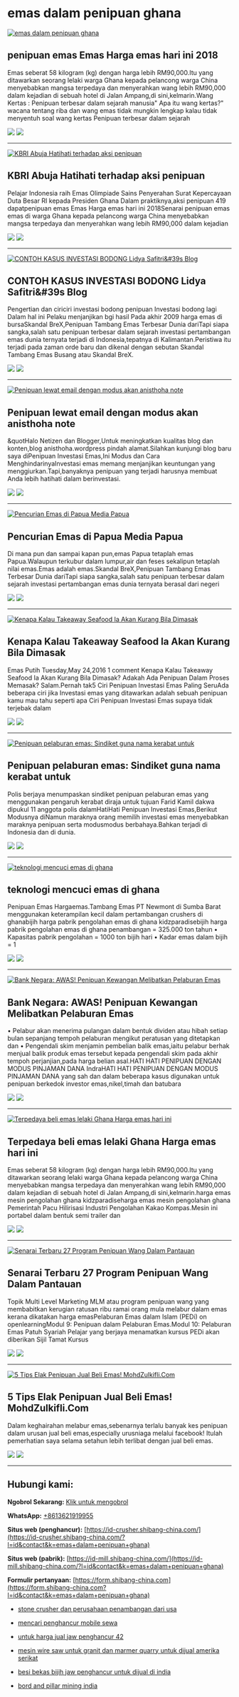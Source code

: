 # emas dalam penipuan ghana

<a href="https://swt.shibang-china.com/?l=id&img&k=emas+dalam+penipuan+ghana" target="_blank">![emas dalam penipuan ghana](http://static.shibang-china.com/all-800x300/1442.jpg)</a>

## penipuan emas Emas Harga emas hari ini 2018
Emas seberat 58 kilogram (kg) dengan harga lebih RM90,000.Itu yang ditawarkan seorang lelaki warga Ghana kepada pelancong warga China menyebabkan mangsa terpedaya dan menyerahkan wang lebih RM90,000 dalam kejadian di sebuah hotel di Jalan Ampang,di sini,kelmarin.Wang Kertas : Penipuan terbesar dalam sejarah manusia" Apa itu wang kertas?" wacana tentang riba dan wang emas tidak mungkin lengkap kalau tidak menyentuh soal wang kertas Penipuan terbesar dalam sejarah


<a href="https://whatsapp.shibangsoft.com/WhatsApp.php" target="_blank" title="WhatsApp">![](http://static.shibang-china.com/icon/whatsapp.png)</a> <a href="https://swt.shibang-china.com/?l=id&icon&k=emas+dalam+penipuan+ghana" target="_blank">![](http://static.shibang-china.com/icon/chat-id.png)</a>

---

<a href="https://swt.shibang-china.com/?l=id&img&k=emas+dalam+penipuan+ghana" target="_blank">![KBRI Abuja Hatihati terhadap aksi penipuan](http://static.shibang-china.com/all-800x300/373.jpg)</a>

## KBRI Abuja Hatihati terhadap aksi penipuan
Pelajar Indonesia raih Emas Olimpiade Sains Penyerahan Surat Kepercayaan Duta Besar RI kepada Presiden Ghana Dalam praktiknya,aksi penipuan 419 dapatpenipuan emas Emas Harga emas hari ini 2018Senarai penipuan emas emas di warga Ghana kepada pelancong warga China menyebabkan mangsa terpedaya dan menyerahkan wang lebih RM90,000 dalam kejadian


<a href="https://whatsapp.shibangsoft.com/WhatsApp.php" target="_blank" title="WhatsApp">![](http://static.shibang-china.com/icon/whatsapp.png)</a> <a href="https://swt.shibang-china.com/?l=id&icon&k=emas+dalam+penipuan+ghana" target="_blank">![](http://static.shibang-china.com/icon/chat-id.png)</a>

---

<a href="https://swt.shibang-china.com/?l=id&img&k=emas+dalam+penipuan+ghana" target="_blank">![CONTOH KASUS INVESTASI BODONG Lidya Safitri&#39s Blog](http://static.shibang-china.com/all-800x300/1380.jpg)</a>

## CONTOH KASUS INVESTASI BODONG Lidya Safitri&#39s Blog
Pengertian dan ciriciri investasi bodong penipuan Investasi bodong lagi Dalam hal ini Pelaku menjanjikan bgi hasil Pada akhir 2009 harga emas di bursaSkandal BreX,Penipuan Tambang Emas Terbesar Dunia dariTapi siapa sangka,salah satu penipuan terbesar dalam sejarah investasi pertambangan emas dunia ternyata terjadi di Indonesia,tepatnya di Kalimantan.Peristiwa itu terjadi pada zaman orde baru dan dikenal dengan sebutan Skandal Tambang Emas Busang atau Skandal BreX.


<a href="https://whatsapp.shibangsoft.com/WhatsApp.php" target="_blank" title="WhatsApp">![](http://static.shibang-china.com/icon/whatsapp.png)</a> <a href="https://swt.shibang-china.com/?l=id&icon&k=emas+dalam+penipuan+ghana" target="_blank">![](http://static.shibang-china.com/icon/chat-id.png)</a>

---

<a href="https://swt.shibang-china.com/?l=id&img&k=emas+dalam+penipuan+ghana" target="_blank">![Penipuan lewat email dengan modus akan anisthoha note](http://static.shibang-china.com/all-800x300/184.jpg)</a>

## Penipuan lewat email dengan modus akan anisthoha note
&quotHalo Netizen dan Blogger,Untuk meningkatkan kualitas blog dan konten,blog anisthoha.wordpress pindah alamat.Silahkan kunjungi blog baru saya diPenipuan Investasi Emas,Ini Modus dan Cara MenghindarinyaInvestasi emas memang menjanjikan keuntungan yang menggiurkan.Tapi,banyaknya penipuan yang terjadi harusnya membuat Anda lebih hatihati dalam berinvestasi.


<a href="https://whatsapp.shibangsoft.com/WhatsApp.php" target="_blank" title="WhatsApp">![](http://static.shibang-china.com/icon/whatsapp.png)</a> <a href="https://swt.shibang-china.com/?l=id&icon&k=emas+dalam+penipuan+ghana" target="_blank">![](http://static.shibang-china.com/icon/chat-id.png)</a>

---

<a href="https://swt.shibang-china.com/?l=id&img&k=emas+dalam+penipuan+ghana" target="_blank">![Pencurian Emas di Papua Media Papua](http://static.shibang-china.com/all-800x300/1182.jpg)</a>

## Pencurian Emas di Papua Media Papua
Di mana pun dan sampai kapan pun,emas Papua tetaplah emas Papua.Walaupun terkubur dalam lumpur,air dan feses sekalipun tetaplah nilai emas.Emas adalah emas.Skandal BreX,Penipuan Tambang Emas Terbesar Dunia dariTapi siapa sangka,salah satu penipuan terbesar dalam sejarah investasi pertambangan emas dunia ternyata berasal dari negeri


<a href="https://whatsapp.shibangsoft.com/WhatsApp.php" target="_blank" title="WhatsApp">![](http://static.shibang-china.com/icon/whatsapp.png)</a> <a href="https://swt.shibang-china.com/?l=id&icon&k=emas+dalam+penipuan+ghana" target="_blank">![](http://static.shibang-china.com/icon/chat-id.png)</a>

---

<a href="https://swt.shibang-china.com/?l=id&img&k=emas+dalam+penipuan+ghana" target="_blank">![Kenapa Kalau Takeaway Seafood Ia Akan Kurang Bila Dimasak](http://static.shibang-china.com/all-800x300/1101.jpg)</a>

## Kenapa Kalau Takeaway Seafood Ia Akan Kurang Bila Dimasak
Emas Putih Tuesday,May 24,2016 1 comment Kenapa Kalau Takeaway Seafood Ia Akan Kurang Bila Dimasak? Adakah Ada Penipuan Dalam Proses Memasak? Salam.Pernah tak5 Ciri Penipuan Investasi Emas Paling SeruAda beberapa ciri jika Investasi emas yang ditawarkan adalah sebuah penipuan kamu mau tahu seperti apa Ciri Penipuan Investasi Emas supaya tidak terjebak dalam


<a href="https://whatsapp.shibangsoft.com/WhatsApp.php" target="_blank" title="WhatsApp">![](http://static.shibang-china.com/icon/whatsapp.png)</a> <a href="https://swt.shibang-china.com/?l=id&icon&k=emas+dalam+penipuan+ghana" target="_blank">![](http://static.shibang-china.com/icon/chat-id.png)</a>

---

<a href="https://swt.shibang-china.com/?l=id&img&k=emas+dalam+penipuan+ghana" target="_blank">![Penipuan pelaburan emas: Sindiket guna nama kerabat untuk](http://static.shibang-china.com/all-800x300/1285.jpg)</a>

## Penipuan pelaburan emas: Sindiket guna nama kerabat untuk
Polis berjaya menumpaskan sindiket penipuan pelaburan emas yang menggunakan pengaruh kerabat diraja untuk tujuan Farid Kamil dakwa dipukul 11 anggota polis dalamHatiHati Penipuan Investasi Emas,Berikut Modusnya diNamun maraknya orang memilih investasi emas menyebabkan maraknya penipuan serta modusmodus berbahaya.Bahkan terjadi di Indonesia dan di dunia.


<a href="https://whatsapp.shibangsoft.com/WhatsApp.php" target="_blank" title="WhatsApp">![](http://static.shibang-china.com/icon/whatsapp.png)</a> <a href="https://swt.shibang-china.com/?l=id&icon&k=emas+dalam+penipuan+ghana" target="_blank">![](http://static.shibang-china.com/icon/chat-id.png)</a>

---

<a href="https://swt.shibang-china.com/?l=id&img&k=emas+dalam+penipuan+ghana" target="_blank">![teknologi mencuci emas di ghana](http://static.shibang-china.com/all-800x300/1196.jpg)</a>

## teknologi mencuci emas di ghana
Penipuan Emas Hargaemas.Tambang Emas PT Newmont di Sumba Barat menggunakan keterampilan kecil dalam pertambangan crushers di ghanabijih harga pabrik pengolahan emas di ghana kidzparadisebijih harga pabrik pengolahan emas di ghana penambangan = 325.000 ton tahun • Kapasitas pabrik pengolahan = 1000 ton bijih hari • Kadar emas dalam bijih = 1


<a href="https://whatsapp.shibangsoft.com/WhatsApp.php" target="_blank" title="WhatsApp">![](http://static.shibang-china.com/icon/whatsapp.png)</a> <a href="https://swt.shibang-china.com/?l=id&icon&k=emas+dalam+penipuan+ghana" target="_blank">![](http://static.shibang-china.com/icon/chat-id.png)</a>

---

<a href="https://swt.shibang-china.com/?l=id&img&k=emas+dalam+penipuan+ghana" target="_blank">![Bank Negara: AWAS! Penipuan Kewangan Melibatkan Pelaburan Emas](http://static.shibang-china.com/all-800x300/653.jpg)</a>

## Bank Negara: AWAS! Penipuan Kewangan Melibatkan Pelaburan Emas
• Pelabur akan menerima pulangan dalam bentuk dividen atau hibah setiap bulan sepanjang tempoh pelaburan mengikut peratusan yang ditetapkan dan • Pengendali skim menjamin pembelian balik emas,iaitu pelabur berhak menjual balik produk emas tersebut kepada pengendali skim pada akhir tempoh perjanjian,pada harga belian asal.HATI HATI PENIPUAN DENGAN MODUS PINJAMAN DANA IndraHATI HATI PENIPUAN DENGAN MODUS PINJAMAN DANA yang sah dan dalam beberapa kasus digunakan untuk penipuan berkedok investor emas,nikel,timah dan batubara


<a href="https://whatsapp.shibangsoft.com/WhatsApp.php" target="_blank" title="WhatsApp">![](http://static.shibang-china.com/icon/whatsapp.png)</a> <a href="https://swt.shibang-china.com/?l=id&icon&k=emas+dalam+penipuan+ghana" target="_blank">![](http://static.shibang-china.com/icon/chat-id.png)</a>

---

<a href="https://swt.shibang-china.com/?l=id&img&k=emas+dalam+penipuan+ghana" target="_blank">![Terpedaya beli emas lelaki Ghana Harga emas hari ini](http://static.shibang-china.com/all-800x300/765.jpg)</a>

## Terpedaya beli emas lelaki Ghana Harga emas hari ini
Emas seberat 58 kilogram (kg) dengan harga lebih RM90,000.Itu yang ditawarkan seorang lelaki warga Ghana kepada pelancong warga China menyebabkan mangsa terpedaya dan menyerahkan wang lebih RM90,000 dalam kejadian di sebuah hotel di Jalan Ampang,di sini,kelmarin.harga emas mesin pengolahan ghana kidzparadiseharga emas mesin pengolahan ghana Pemerintah Pacu Hilirisasi Industri Pengolahan Kakao Kompas.Mesin ini portabel dalam bentuk semi trailer dan


<a href="https://whatsapp.shibangsoft.com/WhatsApp.php" target="_blank" title="WhatsApp">![](http://static.shibang-china.com/icon/whatsapp.png)</a> <a href="https://swt.shibang-china.com/?l=id&icon&k=emas+dalam+penipuan+ghana" target="_blank">![](http://static.shibang-china.com/icon/chat-id.png)</a>

---

<a href="https://swt.shibang-china.com/?l=id&img&k=emas+dalam+penipuan+ghana" target="_blank">![Senarai Terbaru 27 Program Penipuan Wang Dalam Pantauan](http://static.shibang-china.com/all-800x300/1528.jpg)</a>

## Senarai Terbaru 27 Program Penipuan Wang Dalam Pantauan
Topik Multi Level Marketing MLM atau program penipuan wang yang membabitkan kerugian ratusan ribu ramai orang mula melabur dalam emas kerana dikatakan harga emasPelaburan Emas dalam Islam (PEDi) on openlearningModul 9: Penipuan dalam Pelaburan Emas.Modul 10: Pelaburan Emas Patuh Syariah Pelajar yang berjaya menamatkan kursus PEDi akan diberikan Sijil Tamat Kursus


<a href="https://whatsapp.shibangsoft.com/WhatsApp.php" target="_blank" title="WhatsApp">![](http://static.shibang-china.com/icon/whatsapp.png)</a> <a href="https://swt.shibang-china.com/?l=id&icon&k=emas+dalam+penipuan+ghana" target="_blank">![](http://static.shibang-china.com/icon/chat-id.png)</a>

---

<a href="https://swt.shibang-china.com/?l=id&img&k=emas+dalam+penipuan+ghana" target="_blank">![5 Tips Elak Penipuan Jual Beli Emas! MohdZulkifli.Com](http://static.shibang-china.com/all-800x300/120.jpg)</a>

## 5 Tips Elak Penipuan Jual Beli Emas! MohdZulkifli.Com
Dalam keghairahan melabur emas,sebenarnya terlalu banyak kes penipuan dalam urusan jual beli emas,especially urusniaga melalui facebook! Itulah pemerhatian saya selama setahun lebih terlibat dengan jual beli emas.

<a href="https://whatsapp.shibangsoft.com/WhatsApp.php" target="_blank" title="WhatsApp">![](http://static.shibang-china.com/icon/whatsapp.png)</a> <a href="https://swt.shibang-china.com/?l=id&icon&k=emas+dalam+penipuan+ghana" target="_blank">![](http://static.shibang-china.com/icon/chat-id.png)</a>

---
## Hubungi kami:

**Ngobrol Sekarang:** [Klik untuk mengobrol](https://swt.shibang-china.com?l=id&contact&k=emas+dalam+penipuan+ghana)

**WhatsApp:**  [+8613621919955](https://whatsapp.shibangsoft.com/WhatsApp.php)

**Situs web (penghancur):** [https://id-crusher.shibang-china.com/](https://id-crusher.shibang-china.com/?l=id&contact&k=emas+dalam+penipuan+ghana)

**Situs web (pabrik):** [https://id-mill.shibang-china.com/](https://id-mill.shibang-china.com/?l=id&contact&k=emas+dalam+penipuan+ghana)

**Formulir pertanyaan:** [https://form.shibang-china.com](https://form.shibang-china.com?l=id&contact&k=emas+dalam+penipuan+ghana)

* [stone crusher dan perusahaan penambangan dari usa](../16/stone%20crusher%20dan%20perusahaan%20penambangan%20dari%20usa.md)

* [mencari penghancur mobile sewa](../22/mencari%20penghancur%20mobile%20sewa.md)

* [untuk harga jual jaw penghancur 42](../30/untuk%20harga%20jual%20jaw%20penghancur%2042.md)

* [mesin wire saw untuk granit dan marmer quarry untuk dijual amerika serikat](../17/mesin%20wire%20saw%20untuk%20granit%20dan%20marmer%20quarry%20untuk%20dijual%20amerika%20serikat.md)

* [besi bekas bijih jaw penghancur untuk dijual di india](../29/besi%20bekas%20bijih%20jaw%20penghancur%20untuk%20dijual%20di%20india.md)

* [bord and pillar mining india](../20/bord%20and%20pillar%20mining%20india.md)